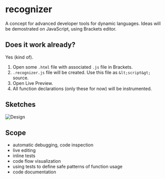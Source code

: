 recognizer
==========

A concept for advanced developer tools for dynamic languages.
Ideas will be demostrated on JavaScript, using Brackets editor.

## Does it work already?

Yes (kind of).

1. Open some `.html` file with associated `.js` file in Brackets.
2. `.recognizer.js` file will be created. Use this file as `&lt;script&gt;` source.
3. Open Live Preview.
4. All function declarations (only these for now) will be instrumented.

## Sketches

![Design](https://raw.github.com/equiet/recognizer/master/recognizer.png)
<!-- ![Design](https://raw.github.com/equiet/recognizer/master/recognizer_concept.png) -->


## Scope

- automatic debugging, code inspection
- live editing
- inline tests
- code flow visualization
- using tests to define safe patterns of function usage
- code documentation

